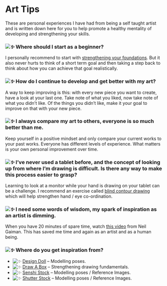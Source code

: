 # Art Tips

These are personal experiences I have had from being a self taught artist and is written down here for you to help promote a healthy mentality of developing and strengthening your skills.

### *![✨](https://s.w.org/images/core/emoji/2.2.1/svg/2728.svg)* Where should I start as a beginner?
I personally recommend to start with [strengthening your foundations](http://drawabox.com/).
But it also never hurts to think of a short term goal and then taking a step
back to think about how you can achieve that goal realistically.

### *![✨](https://s.w.org/images/core/emoji/2.2.1/svg/2728.svg)* How do I continue to develop and get better with my art?
A way to keep improving is this: with every new piece you want to create, have
a look at your last one. Take note of what you liked, now take note of what you
didn’t like. Of the things you didn’t like, make it your goal to improve on
that with your new piece.

### *![✨](https://s.w.org/images/core/emoji/2.2.1/svg/2728.svg)* I always compare my art to others, everyone is so much better than me.
Keep yourself in a positive mindset and only compare your current works to your
past works. Everyone has different levels of experience. What matters is your
own personal improvement over time.

### *![✨](https://s.w.org/images/core/emoji/2.2.1/svg/2728.svg)* I’ve never used a tablet before, and the concept of looking up from where I’m drawing is difficult. Is there any way to make this process easier to grasp?
Learning to look at a monitor while your hand is drawing on your tablet can be a
challenge. I recommend an exercise called [blind contour drawing](https://en.wikipedia.org/wiki/Blind_contour_drawing)
which will help strengthen hand / eye co-ordination.

### *![✨](https://s.w.org/images/core/emoji/2.2.1/svg/2728.svg)* I need some words of wisdom, my spark of inspiration as an artist is dimming.
When you have 20 minutes of spare time, watch [this video](https://www.youtube.com/watch?v=plWexCID-kA)
from Neil Gaiman. This has saved me time and again as an artist and as a human being.

### *![✨](https://s.w.org/images/core/emoji/2.2.1/svg/2728.svg)* Where do you get inspiration from?
* *![✨](https://s.w.org/images/core/emoji/2.2.1/svg/2728.svg)*
  [Design Doll](http://terawell.net/terawell/?lang=en) – Modelling poses.
* *![✨](https://s.w.org/images/core/emoji/2.2.1/svg/2728.svg)*
  [Draw A Box](http://drawabox.com/) – Strengthening drawing fundamentals.
* *![✨](https://s.w.org/images/core/emoji/2.2.1/svg/2728.svg)*
  [Senshi Stock](https://senshistock.deviantart.com/gallery/) – Modelling poses / Reference Images.
* *![✨](https://s.w.org/images/core/emoji/2.2.1/svg/2728.svg)*
  [Shutter Stock](https://www.shutterstock.com/home) – Modelling poses / Reference Images.
